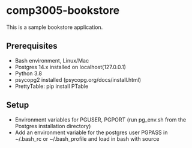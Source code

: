 # comp3005-bookstore
This is a sample bookstore application.

## Prerequisites
- Bash environment, Linux/Mac
- Postgres 14.x installed on localhost(127.0.0.1)
- Python 3.8
- psycopg2 installed (psycopg.org/docs/install.html)
- PrettyTable: pip install PTable

## Setup
- Environment variables for PGUSER, PGPORT (run pg_env.sh from the Postgres installation directory)
- Add an environment variable for the postgres user PGPASS in ~/.bash_rc or ~/.bash_profile and load in bash with source


